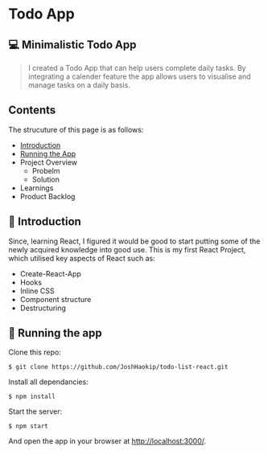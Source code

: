 # Todo App

## :computer: Minimalistic Todo App

> I created a Todo App that can help users complete daily tasks. By integrating a calender feature the app allows users to visualise and manage tasks on a daily basis.

## Contents

The strucuture of this page is as follows:

- [Introduction](#introduction)
- [Running the App](#Running-the-app)
- Project Overview
  - Probelm
  - Solution
- Learnings
- Product Backlog

## :hear_no_evil: Introduction

Since, learning React, I figured it would be good to start putting some of the newly acquired knowledge into good use. This is my first React Project, which utilised key aspects of React such as:

- Create-React-App
- Hooks
- Inline CSS
- Component structure
- Destructuring

## :running: Running the app

Clone this repo:

```
$ git clone https://github.com/JoshHaokip/todo-list-react.git
```

Install all dependancies:

```
$ npm install
```

Start the server:

```
$ npm start
```

And open the app in your browser at <http://localhost:3000/>.
